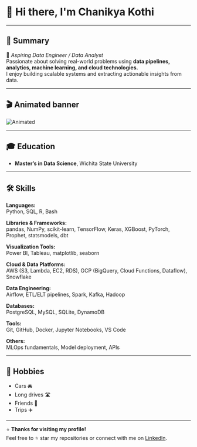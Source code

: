 # 👋 Hi there, I'm Chanikya Kothi

---

## 🔹 Summary

🎯 *Aspiring Data Engineer / Data Analyst*  
Passionate about solving real-world problems using **data pipelines, analytics, machine learning, and cloud technologies.**  
I enjoy building scalable systems and extracting actionable insights from data.

---

## 🎬 Animated banner

![Animated](https://readme-typing-svg.demolab.com?font=Fira+Code&pause=1000&width=435&lines=Aspiring+Data+Engineer;Data+Analytics+Enthusiast;Cloud+%7C+SQL+%7C+Python+%7C+Power+BI;Always+learning+and+building...+🚀)

---

## 🎓 Education

- **Master’s in Data Science**, Wichita State University

---

## 🛠️ Skills

**Languages:**  
Python, SQL, R, Bash

**Libraries & Frameworks:**  
pandas, NumPy, scikit-learn, TensorFlow, Keras, XGBoost, PyTorch, Prophet, statsmodels, dbt

**Visualization Tools:**  
Power BI, Tableau, matplotlib, seaborn

**Cloud & Data Platforms:**  
AWS (S3, Lambda, EC2, RDS), GCP (BigQuery, Cloud Functions, Dataflow), Snowflake

**Data Engineering:**  
Airflow, ETL/ELT pipelines, Spark, Kafka, Hadoop

**Databases:**  
PostgreSQL, MySQL, SQLite, DynamoDB

**Tools:**  
Git, GitHub, Docker, Jupyter Notebooks, VS Code

**Others:**  
MLOps fundamentals, Model deployment, APIs

---

## 🚗 Hobbies

- Cars 🚘  
- Long drives 🛣️  
- Friends 👥  
- Trips ✈️

---

⭐ **Thanks for visiting my profile!**  
Feel free to ⭐ star my repositories or connect with me on [LinkedIn](https://linkedin.com/in/chanikya-kothi).  
